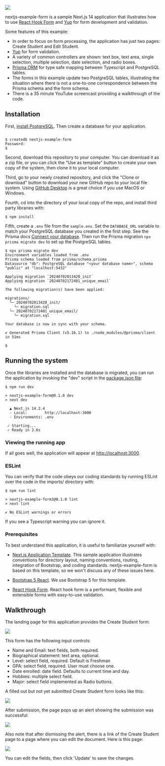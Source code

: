 ![](https://raw.githubusercontent.com/ics-software-engineering/nextjs-example-form/main/doc/create-student-page.png)

nextjs-example-form is a sample Next.js 14 application that illustrates how to use [React Hook Form](https://www.react-hook-form.com/) and [Yup](https://www.npmjs.com/package/yup) for form development and validation.

Some features of this example:

- In order to focus on form processing, the application has just two pages: Create Student and Edit Student.
- [Yup](https://www.npmjs.com/package/yup) for form validation.
- A variety of common controllers are shown: text box, text area, single selection, multiple selection, date selection, and radio boxes.
- [Prisma ORM](https://www.prisma.io/) for type safe mapping between Typescript and PostgreSQL tables.
- The forms in this example update two PostgreSQL tables, illustrating the situation where there is not a one-to-one correspondence between the Prisma schema and the form schema.
- There is a 35 minute YouTube screencast providing a walkthrough of the code.

## Installation

First, [install PostgreSQL](https://www.postgresql.org/download/). Then create a database for your application.

```

$ createdb nextjs-example-form
Password:
$

```

Second, download this repository to your computer. You can download it as a zip file, or you can click the "Use as template" button to create your own copy of the system, then clone it to your local computer.

Third, go to your newly created repository, and click the "Clone or download" button to download your new GitHub repo to your local file system. Using [GitHub Desktop](https://desktop.github.com/) is a great choice if you use MacOS or Windows.

Fourth, cd into the directory of your local copy of the repo, and install third party libraries with:

```
$ npm install
```

Fifth, create a `.env` file from the `sample.env`. Set the `DATABASE_URL` variable to match your PostgreSQL database you created in the first step. See the Prisma docs [Connect your database](https://www.prisma.io/docs/getting-started/setup-prisma/add-to-existing-project/relational-databases/connect-your-database-typescript-postgresql). Then run the Prisma migration `npx prisma migrate dev` to set up the PostgreSQL tables.

```
$ npx prisma migrate dev
Environment variables loaded from .env
Prisma schema loaded from prisma/schema.prisma
Datasource "db": PostgreSQL database "<your database name>", schema "public" at "localhost:5432"

Applying migration `20240702013420_init`
Applying migration `20240702172401_unique_email`

The following migration(s) have been applied:

migrations/
  └─ 20240702013420_init/
    └─ migration.sql
  └─ 20240702172401_unique_email/
    └─ migration.sql

Your database is now in sync with your schema.

✔ Generated Prisma Client (v5.16.1) to ./node_modules/@prisma/client in 51ms

$
```

## Running the system

Once the libraries are installed and the database is migrated, you can run the application by invoking the "dev" script in the [package.json file](https://github.com/ics-software-engineering/nextjs-example-form/blob/main/app/package.json):

```shell
$ npm run dev

> nextjs-example-form@0.1.0 dev
> next dev

  ▲ Next.js 14.2.4
  - Local:        http://localhost:3000
  - Environments: .env

 ✓ Starting...
 ✓ Ready in 2.6s

```

### Viewing the running app

If all goes well, the application will appear at [http://localhost:3000](http://localhost:3000).

### ESLint

You can verify that the code obeys our coding standards by running ESLint over the code in the imports/ directory with:

```
$ npm run lint

> nextjs-example-form3@0.1.0 lint
> next lint

✔ No ESLint warnings or errors
```

If you see a Typescript warning you can ignore it.

### Prerequisites

To best understand this application, it is useful to familiarize yourself with:

- [Next.js Application Template](http://ics-software-engineering.github.io/nextjs-application-template/). This sample application illustrates conventions for directory layout, naming conventions, routing, integration of Bootstrap, and coding standards. nextjs-example-form is based on this template, so we won't discuss any of these issues here.

- [Bootstrap 5 React](https://react-bootstrap.github.io/). We use Bootstrap 5 for this template.

- [React Hook Form](https://www.react-hook-form.com/). React hook form is a performant, flexible and extensible forms with easy-to-use validation.

## Walkthrough

The landing page for this application provides the Create Student form:

![](https://github.com/ics-software-engineering/nextjs-example-form/raw/main/doc/create-student-page.png)

This form has the following input controls:

- Name and Email: text fields, both required.
- Biographical statement: text area, optional.
- Level: select field, required. Default is Freshman
- GPA: select field, required. User must choose one.
- Date enrolled: date field. Defaults to current time and day.
- Hobbies: multiple select field.
- Major: select field implemented as Radio buttons.

A filled out but not yet submitted Create Student form looks like this:

![](https://github.com/ics-software-engineering/nextjs-example-form/raw/main/doc/create-student-page-filled-in.png)

After submission, the page pops up an alert showing the submission was successful:

![](https://github.com/ics-software-engineering/nextjs-example-form/raw/main/doc/create-student-page-submitted.png)

Also note that after dismissing the alert, there is a link of the Create Student page to a page where you can edit the document. Here is this page:

![](https://github.com/ics-software-engineering/nextjs-example-form/raw/main/doc/edit-student-page.png)

You can edit the fields, then click 'Update' to save the changes.

<!--
## Screencast

Watch a 35 minute screencast explaining this system at [https://www.youtube.com/watch?v=ZCHf_rNbDaM](https://www.youtube.com/watch?v=ZCHf_rNbDaM).
-->
